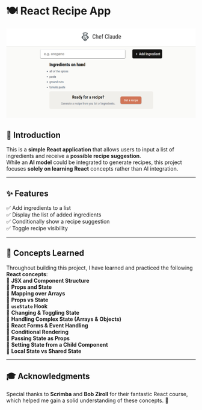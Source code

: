 # 🍽️ React Recipe App

![Recipe App Preview](preview.png)

## 📌 Introduction
This is a **simple React application** that allows users to input a list of ingredients and receive a **possible recipe suggestion**.  
While an **AI model** could be integrated to generate recipes, this project focuses **solely on learning React** concepts rather than AI integration.

---

## ✨ Features
✅ Add ingredients to a list  
✅ Display the list of added ingredients  
✅ Conditionally show a recipe suggestion  
✅ Toggle recipe visibility  

---

## 🚀 Concepts Learned
Throughout building this project, I have learned and practiced the following **React concepts**:  
🔹 **JSX and Component Structure**  
🔹 **Props and State**  
🔹 **Mapping over Arrays**  
🔹 **Props vs State**  
🔹 **`useState` Hook**  
🔹 **Changing & Toggling State**  
🔹 **Handling Complex State (Arrays & Objects)**  
🔹 **React Forms & Event Handling**  
🔹 **Conditional Rendering**  
🔹 **Passing State as Props**  
🔹 **Setting State from a Child Component**  
🔹 **Local State vs Shared State**  

---

## 🎓 Acknowledgments  
Special thanks to **Scrimba** and **Bob Ziroll** for their fantastic React course, which helped me gain a solid understanding of these concepts. 🙌

